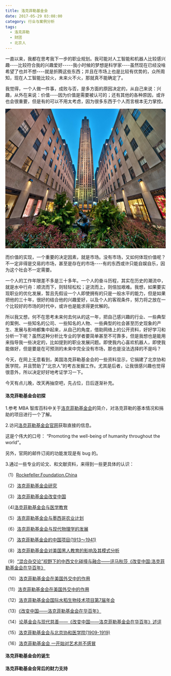 ```yaml
---
title: 洛克菲勒基金会
date: 2017-05-29 03:08:00
category: 行业与案例分析
tags:
  - 洛克菲勒
  - 财团
  - 北京人
---
```


一直以来，我都在思考我下一步的职业规划。我可能对人工智能和机器人比较感兴趣----比较符合我的兴趣爱好-----我小时候的梦想是科学家----虽然现在已经没啥希望了也并不想----就是折腾这些东西；并且在市场上也是比较有优势的，众所周知，现在人工智能比较火，未来火不火，那就真不能确定了。

我觉得，一个人做一件事，成败与否，是多方面的原因决定的，从自己来说：兴趣，从外在来说：价值----因为价值是需要被认可的；还有其他的各种原因，或许也会很重要，但是有的可以不用太考虑，因为很多东西于个人而言根本无力掌控。

![位于美国纽约曼哈顿的洛克菲勒中心](洛克菲勒基金会/1.jpeg)

<!--more-->

而价值的实现，一个重要的决定因素，就是市场。没有市场，又如何体现价值呢？不一定非得是交易的市场，甚至是存在的市场----有的东西或许只能自娱自乐，因为这个社会不一定需要。

一个人的工作年限差不多是三十多年。一个人的奋斗历程，其实在历史的潮流中，就是水中行舟：顺流而下，则轻轻松松；逆流而上，则倍加艰难。我想，如果要实现职业的优化发展，暂且先假设一个人即使拥有的只是一般水平的能力，但是如果把他的三十年，很好的结合他的兴趣爱好，以及个人的客观条件，努力将之放在一个比较好的市场的时代中，或许也是能求得更优解的。

所以我又想，何不在思考未来何去何从的这一年，把自己感兴趣的行业、一些典型的案例、一些知名的公司、一些知名的人物、一些典型的社会甚至历史现象的产生、发展与影响都集中起来，从自己的角度，借助网络上的公开资料，好好学习和分析一下呢？虽然这种分析比专业的学者要简单甚至不可靠多，但是我想也是能用来指导我一些决定的，比如提到的职业发展问题。即使我内心喜欢机器人，即使我能做好，但是要是在可预测的未来中完全没有市场，那也是没法选择的不是吗？

今天，在网上无意看到，美国洛克菲勒基金会的一些资料显示，它捐建了北京协和医学院，并且赞助了“北京人”的考古发掘工作。尤其是后者，让我很感兴趣也觉得很意外，所以决定好好地考证学习一下。

今天有点儿晚，改天再抽空吧，先占位，日后逐渐补充。

#### 洛克菲勒基金会初探

1.参考 MBA 智库百科中关于[洛克菲勒基金会](http://wiki.mbalib.com/wiki/%E6%B4%9B%E5%85%8B%E8%8F%B2%E5%8B%92%E5%9F%BA%E9%87%91%E4%BC%9A)的简介，对洛克菲勒的基本情况和捐助的项目进行一个了解。

2.访问[洛克菲勒基金会官网](https://www.rockefellerfoundation.org/)获取直接的信息。

这是个伟大的口号：
“Promoting the well-being of humanity throughout the world”。

另外，官网的邮件订阅的功能发现是有 bug 的。

3.通过一些专业的论文、和文献资料，来得到一些更具体的认识：

（1）[Rockefeller.Foundation.China](洛克菲勒基金会/Rockefeller.Foundation.China.pdf)

（2）[洛克菲勒基金会研究](http://xueshu.baidu.com/s?wd=paperuri%3A%28bc6fee1acd66f9a81700b78b2c688725%29&filter=sc_long_sign&sc_ks_para=q%3D%E6%B4%9B%E5%85%8B%E8%8F%B2%E5%8B%92%E5%9F%BA%E9%87%91%E4%BC%9A%E7%A0%94%E7%A9%B6&sc_us=8602028126976044032&tn=SE_baiduxueshu_c1gjeupa&ie=utf-8)

（3）[洛克菲勒基金会改变中国](http://xueshu.baidu.com/s?wd=paperuri%3A%284241c80daf0a4633b28b4367d2b25dd6%29&filter=sc_long_sign&sc_ks_para=q%3D%E6%B4%9B%E5%85%8B%E8%8F%B2%E5%8B%92%E5%9F%BA%E9%87%91%E4%BC%9A%E6%94%B9%E5%8F%98%E4%B8%AD%E5%9B%BD&sc_us=3626309073834414124&tn=SE_baiduxueshu_c1gjeupa&ie=utf-8)

（4)[洛克菲勒基金会与医学教育](http://xueshu.baidu.com/s?wd=paperuri%3A%282d3de47631bb6e5a0797086e12671377%29&filter=sc_long_sign&sc_ks_para=q%3D%E6%B4%9B%E5%85%8B%E8%8F%B2%E5%8B%92%E5%9F%BA%E9%87%91%E4%BC%9A%E4%B8%8E%E5%8C%BB%E5%AD%A6%E6%95%99%E8%82%B2&sc_us=13631239752895210432&tn=SE_baiduxueshu_c1gjeupa&ie=utf-8)

（5）[洛克菲勒基金会与墨西哥农业计划](http://xueshu.baidu.com/s?wd=paperuri%3A%286cacadbab82b9b8f07bf3b43d992db80%29&filter=sc_long_sign&sc_ks_para=q%3D%E6%B4%9B%E5%85%8B%E8%8F%B2%E5%8B%92%E5%9F%BA%E9%87%91%E4%BC%9A%E4%B8%8E%E5%A2%A8%E8%A5%BF%E5%93%A5%E5%86%9C%E4%B8%9A%E8%AE%A1%E5%88%92&sc_us=705053511228404245&tn=SE_baiduxueshu_c1gjeupa&ie=utf-8)

（6）[洛克菲勒基金会与现代物理学的发展](http://xueshu.baidu.com/s?wd=paperuri%3A%289a61bdf888ddedcd285fa1dd7761fc2a%29&filter=sc_long_sign&sc_ks_para=q%3D%E6%B4%9B%E5%85%8B%E8%8F%B2%E5%8B%92%E5%9F%BA%E9%87%91%E4%BC%9A%E4%B8%8E%E7%8E%B0%E4%BB%A3%E7%89%A9%E7%90%86%E5%AD%A6%E7%9A%84%E5%8F%91%E5%B1%95&sc_us=10830006717218276085&tn=SE_baiduxueshu_c1gjeupa&ie=utf-8)

（7）[洛克菲勒基金会的中国项目(1913～1941)](http://xueshu.baidu.com/s?wd=paperuri%3A%2805dd606eb354a0f7685ffe0d148aa4d9%29&filter=sc_long_sign&sc_ks_para=q%3D%E6%B4%9B%E5%85%8B%E8%8F%B2%E5%8B%92%E5%9F%BA%E9%87%91%E4%BC%9A%E7%9A%84%E4%B8%AD%E5%9B%BD%E9%A1%B9%E7%9B%AE%281913%EF%BD%9E1941%29&sc_us=14782583328919600053&tn=SE_baiduxueshu_c1gjeupa&ie=utf-8)

（8）[洛克菲勒基金会对美国黑人教育的影响及其模式分析](http://xueshu.baidu.com/s?wd=paperuri%3A%28f5ee3f547fc878c9e070c1d3105469c1%29&filter=sc_long_sign&sc_ks_para=q%3D%E6%B4%9B%E5%85%8B%E8%8F%B2%E5%8B%92%E5%9F%BA%E9%87%91%E4%BC%9A%E5%AF%B9%E7%BE%8E%E5%9B%BD%E9%BB%91%E4%BA%BA%E6%95%99%E8%82%B2%E7%9A%84%E5%BD%B1%E5%93%8D%E5%8F%8A%E5%85%B6%E6%A8%A1%E5%BC%8F%E5%88%86%E6%9E%90&sc_us=12947950573989877332&tn=SE_baiduxueshu_c1gjeupa&ie=utf-8)

（9）[“混合杂交论”视野下的中西文化碰撞与融合——评马秋莎《改变中国:洛克菲勒基金会在华百年》](http://xueshu.baidu.com/s?wd=paperuri%3A%28343b0ce130efc6818e371c17753a8c73%29&filter=sc_long_sign&sc_ks_para=q%3D%E2%80%9C%E6%B7%B7%E5%90%88%E6%9D%82%E4%BA%A4%E8%AE%BA%E2%80%9D%E8%A7%86%E9%87%8E%E4%B8%8B%E7%9A%84%E4%B8%AD%E8%A5%BF%E6%96%87%E5%8C%96%E7%A2%B0%E6%92%9E%E4%B8%8E%E8%9E%8D%E5%90%88%E2%80%94%E2%80%94%E8%AF%84%E9%A9%AC%E7%A7%8B%E8%8E%8E%E3%80%8A%E6%94%B9%E5%8F%98%E4%B8%AD%E5%9B%BD%3A%E6%B4%9B%E5%85%8B%E8%8F%B2%E5%8B%92%E5%9F%BA%E9%87%91%E4%BC%9A%E5%9C%A8%E5%8D%8E%E7%99%BE%E5%B9%B4%E3%80%8B&sc_us=11593122964221536508&tn=SE_baiduxueshu_c1gjeupa&ie=utf-8)

（10）[洛克菲勒基金会在美国外交中的作用](http://xueshu.baidu.com/s?wd=paperuri%3A%2828812185cc853c7b9ee87e844c7f6f7f%29&filter=sc_long_sign&sc_ks_para=q%3D%E6%B4%9B%E5%85%8B%E8%8F%B2%E5%8B%92%E5%9F%BA%E9%87%91%E4%BC%9A%E5%9C%A8%E7%BE%8E%E5%9B%BD%E5%A4%96%E4%BA%A4%E4%B8%AD%E7%9A%84%E4%BD%9C%E7%94%A8&sc_us=11195545944446855500&tn=SE_baiduxueshu_c1gjeupa&ie=utf-8)

（11）[洛克菲勒基金会在美国外交中的作用](http://xueshu.baidu.com/s?wd=paperuri%3A%2828812185cc853c7b9ee87e844c7f6f7f%29&filter=sc_long_sign&sc_ks_para=q%3D%E6%B4%9B%E5%85%8B%E8%8F%B2%E5%8B%92%E5%9F%BA%E9%87%91%E4%BC%9A%E5%9C%A8%E7%BE%8E%E5%9B%BD%E5%A4%96%E4%BA%A4%E4%B8%AD%E7%9A%84%E4%BD%9C%E7%94%A8&sc_us=11195545944446855500&tn=SE_baiduxueshu_c1gjeupa&ie=utf-8)

（12）[洛克菲勒基金会国际水稻生物技术项目第7届年会](http://xueshu.baidu.com/s?wd=paperuri%3A%28a93636e83dc86b2359400cdf603f9bcd%29&filter=sc_long_sign&sc_ks_para=q%3D%E6%B4%9B%E5%85%8B%E8%8F%B2%E5%8B%92%E5%9F%BA%E9%87%91%E4%BC%9A%E5%9B%BD%E9%99%85%E6%B0%B4%E7%A8%BB%E7%94%9F%E7%89%A9%E6%8A%80%E6%9C%AF%E9%A1%B9%E7%9B%AE%E7%AC%AC7%E5%B1%8A%E5%B9%B4%E4%BC%9A&sc_us=13972119440519024517&tn=SE_baiduxueshu_c1gjeupa&ie=utf-8)

（13）[《改变中国——洛克菲勒基金会在华百年》](http://xueshu.baidu.com/s?wd=paperuri%3A%282412689adbe4ab42144ffe632566b2fb%29&filter=sc_long_sign&sc_ks_para=q%3D%E3%80%8A%E6%94%B9%E5%8F%98%E4%B8%AD%E5%9B%BD%E2%80%94%E2%80%94%E6%B4%9B%E5%85%8B%E8%8F%B2%E5%8B%92%E5%9F%BA%E9%87%91%E4%BC%9A%E5%9C%A8%E5%8D%8E%E7%99%BE%E5%B9%B4%E3%80%8B&sc_us=16182744300591423002&tn=SE_baiduxueshu_c1gjeupa&ie=utf-8)

（14）[论基金会与现代慈善——《改变中国——洛克菲勒基金会在华百年》述评](http://xueshu.baidu.com/s?wd=paperuri%3A%28f2334c94bdc7b9e638610654a2659e19%29&filter=sc_long_sign&sc_ks_para=q%3D%E8%AE%BA%E5%9F%BA%E9%87%91%E4%BC%9A%E4%B8%8E%E7%8E%B0%E4%BB%A3%E6%85%88%E5%96%84%E2%80%94%E2%80%94%E3%80%8A%E6%94%B9%E5%8F%98%E4%B8%AD%E5%9B%BD%E2%80%94%E2%80%94%E6%B4%9B%E5%85%8B%E8%8F%B2%E5%8B%92%E5%9F%BA%E9%87%91%E4%BC%9A%E5%9C%A8%E5%8D%8E%E7%99%BE%E5%B9%B4%E3%80%8B%E8%BF%B0%E8%AF%84&sc_us=5107742244653647388&tn=SE_baiduxueshu_c1gjeupa&ie=utf-8)

（15）[洛克菲勒基金会与北京协和医学院(1909-1919)](http://xueshu.baidu.com/s?wd=paperuri%3A%28fabb03b280992e5bc04f048ac701196b%29&filter=sc_long_sign&sc_ks_para=q%3D%E6%B4%9B%E5%85%8B%E8%8F%B2%E5%8B%92%E5%9F%BA%E9%87%91%E4%BC%9A%E4%B8%8E%E5%8C%97%E4%BA%AC%E5%8D%8F%E5%92%8C%E5%8C%BB%E5%AD%A6%E9%99%A2%281909-1919%29&sc_us=7753841546151724437&tn=SE_baiduxueshu_c1gjeupa&ie=utf-8)

（16）[洛克菲勒基金会 一开始对艺术并不感冒](http://xueshu.baidu.com/s?wd=paperuri%3A%282bbbaf0bbed9f43ced22e6cb37ad0f76%29&filter=sc_long_sign&sc_ks_para=q%3D%E6%B4%9B%E5%85%8B%E8%8F%B2%E5%8B%92%E5%9F%BA%E9%87%91%E4%BC%9A%20%E4%B8%80%E5%BC%80%E5%A7%8B%E5%AF%B9%E8%89%BA%E6%9C%AF%E5%B9%B6%E4%B8%8D%E6%84%9F%E5%86%92&sc_us=1553987504978359750&tn=SE_baiduxueshu_c1gjeupa&ie=utf-8)

#### 洛克菲勒基金会的诞生

#### 洛克菲勒基金会背后的财力支持
